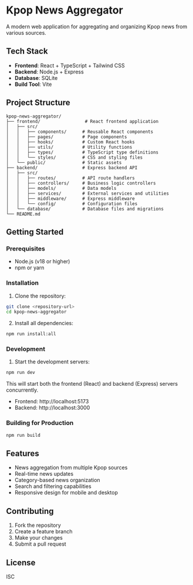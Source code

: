 # Kpop News Aggregator

A modern web application for aggregating and organizing Kpop news from various sources.

## Tech Stack

- **Frontend**: React + TypeScript + Tailwind CSS
- **Backend**: Node.js + Express
- **Database**: SQLite
- **Build Tool**: Vite

## Project Structure

```
kpop-news-aggregator/
├── frontend/                 # React frontend application
│   ├── src/
│   │   ├── components/      # Reusable React components
│   │   ├── pages/           # Page components
│   │   ├── hooks/           # Custom React hooks
│   │   ├── utils/           # Utility functions
│   │   ├── types/           # TypeScript type definitions
│   │   └── styles/          # CSS and styling files
│   └── public/              # Static assets
├── backend/                 # Express backend API
│   ├── src/
│   │   ├── routes/          # API route handlers
│   │   ├── controllers/     # Business logic controllers
│   │   ├── models/          # Data models
│   │   ├── services/        # External services and utilities
│   │   ├── middleware/      # Express middleware
│   │   └── config/          # Configuration files
│   └── database/            # Database files and migrations
└── README.md
```

## Getting Started

### Prerequisites

- Node.js (v18 or higher)
- npm or yarn

### Installation

1. Clone the repository:
```bash
git clone <repository-url>
cd kpop-news-aggregator
```

2. Install all dependencies:
```bash
npm run install:all
```

### Development

1. Start the development servers:
```bash
npm run dev
```

This will start both the frontend (React) and backend (Express) servers concurrently.

- Frontend: http://localhost:5173
- Backend: http://localhost:3000

### Building for Production

```bash
npm run build
```

## Features

- News aggregation from multiple Kpop sources
- Real-time news updates
- Category-based news organization
- Search and filtering capabilities
- Responsive design for mobile and desktop

## Contributing

1. Fork the repository
2. Create a feature branch
3. Make your changes
4. Submit a pull request

## License

ISC